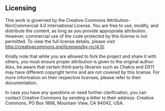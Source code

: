 ## Licensing
This work is governed by the Creative Commons Attribution-NonCommercial 4.0 International License. You are free to use, modify, and distribute the content, as long as you provide appropriate attribution. However, commercial use of the code protected by this license is not permitted. To view the full license details, please visit http://creativecommons.org/licenses/by-nc/4.0/.

Kindly note that while you are allowed to fork the project and share it with others, you must ensure proper attribution is given to the original author. Also, be aware that certain third-party libraries such as Chakra and DX11 may have different copyright terms and are not covered by this license. For more information on their respective licenses, please refer to their documentation.

In case you have any questions or need further clarification, you can contact Creative Commons by sending a letter to their address: Creative Commons, PO Box 1866, Mountain View, CA 94042, USA.
